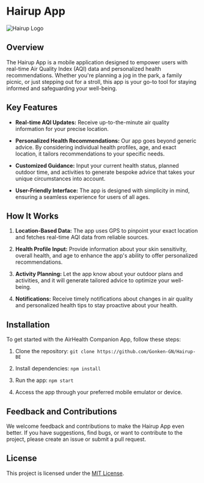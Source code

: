 # Hairup App

![Hairup Logo](https://storage.googleapis.com/hairup_bucket/Hairup%20Logo.jpeg)

## Overview

The Hairup App is a mobile application designed to empower users with real-time Air Quality Index (AQI) data and personalized health recommendations. Whether you're planning a jog in the park, a family picnic, or just stepping out for a stroll, this app is your go-to tool for staying informed and safeguarding your well-being.

## Key Features

- **Real-time AQI Updates:** Receive up-to-the-minute air quality information for your precise location.

- **Personalized Health Recommendations:** Our app goes beyond generic advice. By considering individual health profiles, age, and exact location, it tailors recommendations to your specific needs.

- **Customized Guidance:** Input your current health status, planned outdoor time, and activities to generate bespoke advice that takes your unique circumstances into account.

- **User-Friendly Interface:** The app is designed with simplicity in mind, ensuring a seamless experience for users of all ages.

## How It Works

1. **Location-Based Data:** The app uses GPS to pinpoint your exact location and fetches real-time AQI data from reliable sources.

2. **Health Profile Input:** Provide information about your skin sensitivity, overall health, and age to enhance the app's ability to offer personalized recommendations.

3. **Activity Planning:** Let the app know about your outdoor plans and activities, and it will generate tailored advice to optimize your well-being.

4. **Notifications:** Receive timely notifications about changes in air quality and personalized health tips to stay proactive about your health.

## Installation

To get started with the AirHealth Companion App, follow these steps:

1. Clone the repository: `git clone https://github.com/Gonken-GN/Hairup-BE`

2. Install dependencies: `npm install`

3. Run the app: `npm start`

4. Access the app through your preferred mobile emulator or device.

## Feedback and Contributions

We welcome feedback and contributions to make the Hairup App even better. If you have suggestions, find bugs, or want to contribute to the project, please create an issue or submit a pull request.

## License

This project is licensed under the [MIT License](LICENSE.md).
